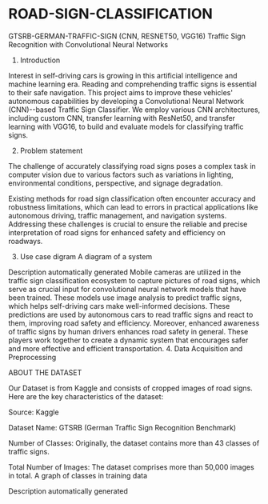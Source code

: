 # ROAD-SIGN-CLASSIFICATION
GTSRB-GERMAN-TRAFFIC-SIGN (CNN, RESNET50, VGG16)
Traffic Sign Recognition with Convolutional Neural Networks 

 

1. Introduction 

Interest in self-driving cars is growing in this artificial intelligence and machine learning era. Reading and comprehending traffic signs is essential to their safe navigation. This project aims to improve these vehicles' autonomous capabilities by developing a Convolutional Neural Network (CNN)--based Traffic Sign Classifier. We employ various CNN architectures, including custom CNN, transfer learning with ResNet50, and transfer learning with VGG16, to build and evaluate models for classifying traffic signs. 

 

2. Problem statement 

The challenge of accurately classifying road signs poses a complex task in computer vision due to various factors such as variations in lighting, environmental conditions, perspective, and signage degradation.  

Existing methods for road sign classification often encounter accuracy and robustness limitations, which can lead to errors in practical applications like autonomous driving, traffic management, and navigation systems. Addressing these challenges is crucial to ensure the reliable and precise interpretation of road signs for enhanced safety and efficiency on roadways. 

3. Use case digram
   A diagram of a system

Description automatically generated
Mobile cameras are utilized in the traffic sign classification ecosystem to capture pictures of road signs, which serve as crucial input for convolutional neural network models that have been trained. These models use image analysis to predict traffic signs, which helps self-driving cars make well-informed decisions. These predictions are used by autonomous cars to read traffic signs and react to them, improving road safety and efficiency. Moreover, enhanced awareness of traffic signs by human drivers enhances road safety in general. These players work together to create a dynamic system that encourages safer and more effective and efficient transportation. 
4. Data Acquisition and Preprocessing 

ABOUT THE DATASET 

Our Dataset is from Kaggle and consists of cropped images of road signs. Here are the key characteristics of the dataset: 

Source: Kaggle 

Dataset Name: GTSRB (German Traffic Sign Recognition Benchmark) 

Number of Classes: Originally, the dataset contains more than 43 classes of traffic signs. 

Total Number of Images: The dataset comprises more than 50,000 images in total. 
A graph of classes in training data

Description automatically generated
